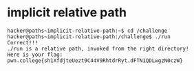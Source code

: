 # implicit relative path
    hacker@paths~implicit-relative-path:~$ cd /challenge
    hacker@paths~implicit-relative-path:/challenge$ ./run
    Correct!!!
    ./run is a relative path, invoked from the right directory!
    Here is your flag:
    pwn.college{sh1XfdjteUezt9C44V9RhtdrRyt.dFTN1QDLwgzN0czW}